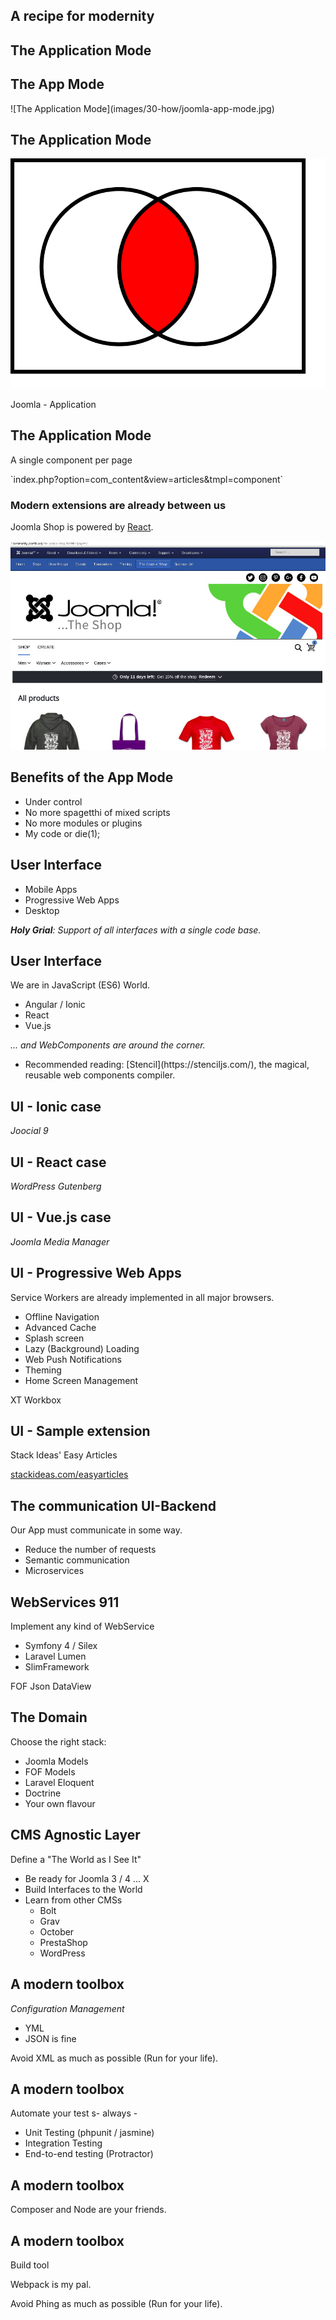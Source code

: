 ## A recipe for modernity


## The Application Mode


## The App Mode

<!-- .element: class="small fragment" --> ![The Application Mode](images/30-how/joomla-app-mode.jpg) <!-- .element: style="width: 80%" -->


## The Application Mode

![The Application Mode](images/30-how/intersection.svg)<!-- .element: style="width: 40%" -->

Joomla - Application


## The Application Mode

A single component per page

<!-- .element: class="small fragment" --> `index.php?option=com_content&view=articles&tmpl=component`


### Modern extensions are already between us

Joomla Shop is powered by [React](https://reactjs.org/).

![Joomla Shop is powered by React](images/30-how/jshop-react.jpg)<!-- .element: style="width: 40%" -->


## Benefits of the App Mode

- <!-- .element: class="fragment" --> Under control
- <!-- .element: class="fragment" --> No more spagetthi of mixed scripts
- <!-- .element: class="fragment" --> No more modules or plugins
- <!-- .element: class="fragment" --> My code or die(1);


## User Interface

- Mobile Apps
- Progressive Web Apps
- Desktop

_**Holy Grial**: Support of all interfaces with a single code base._


## User Interface

We are in JavaScript (ES6) World.

- Angular / Ionic
- React
- Vue.js

_... and WebComponents are around the corner._

- <!-- .element: class="small" --> Recommended reading: [Stencil](https://stenciljs.com/), the magical, reusable web components compiler.

## UI - Ionic case

_Joocial 9_


## UI - React case

_WordPress Gutenberg_


## UI - Vue.js case

_Joomla Media Manager_


## UI - Progressive Web Apps

Service Workers are already implemented in all major browsers.

- Offline Navigation
- Advanced Cache
- Splash screen
- Lazy (Background) Loading
- Web Push Notifications
- Theming
- Home Screen Management

XT Workbox

## UI - Sample extension

Stack Ideas' Easy Articles

[stackideas.com/easyarticles](https://stackideas.com/easyarticles)

## The communication UI-Backend

Our App must communicate in some way.

- Reduce the number of requests
- Semantic communication
- Microservices


## WebServices 911

Implement any kind of WebService

- Symfony 4 / Silex
- Laravel Lumen
- SlimFramework

FOF Json DataView


## The Domain

Choose the right stack:

- Joomla Models
- FOF Models
- Laravel Eloquent
- Doctrine
- Your own flavour


## CMS Agnostic Layer

Define a "The World as I See It"

- Be ready for Joomla 3 / 4 ... X
- Build Interfaces to the World
- Learn from other CMSs
  - Bolt
  - Grav
  - October
  - PrestaShop
  - WordPress


## A modern toolbox

_Configuration Management_

- YML
- JSON is fine

Avoid XML as much as possible (Run for your life).


## A modern toolbox

Automate your test s- always -

- Unit Testing (phpunit / jasmine)
- Integration Testing
- End-to-end testing (Protractor)

## A modern toolbox

Composer and Node are your friends.


## A modern toolbox

Build tool

Webpack is my pal.

Avoid Phing as much as possible (Run for your life).
